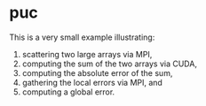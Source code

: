 # puc
This is a very small example illustrating:
1. scattering two large arrays via MPI,
2. computing the sum of the two arrays via CUDA,
3. computing the absolute error of the sum,
3. gathering the local errors via MPI, and
4. computing a global error.

